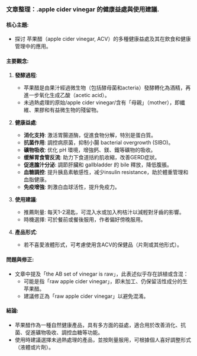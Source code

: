 ### 文章整理：.apple cider vinegar 的健康益處與使用建議.

#### 核心主題:
- 探讨 苹果醋（apple cider vinegar, ACV）的多種健康益處及其在飲食和健康管理中的應用。

#### 主要觀念:
1. **發酵過程**:
   - 苹果醋是由果汁經過微生物（包括酵母菌和acteria）發酵轉化為酒精，再進一步氧化生成乙酸（acetic acid）。
   - 未過熱處理的原始/apple cider vinegar/含有「母親」（mother），即纖維、果膠和有益微生物的殘留物。

2. **健康益處**:
   - **消化支持**: 激活胃腸道酶，促進食物分解，特別是蛋白質。
   - **抗菌作用**: 調控病原菌，抑制小腸 bacterial overgrowth (SIBO)。
   - **礦物吸收**: 优化 pH 環境，增強鈣、鎂、鐵等礦物的吸收。
   - **缓解胃食管反流**: 助力下食道括約肌收縮，改善GERD症狀。
   - **促進膽汁分泌**: 調節肝臟和 gallbladder 的 bile 釋放，降低腹脹。
   - **血糖調控**: 提升胰島素敏感性，减少insulin resistance，助於體重管理和血脂健康。
   - **免疫增強**: 刺激白血球活性，提升免疫力。

3. **使用建議**:
   - 推薦劑量: 每天1-2湯匙，可混入水或加入枸桔汁以減輕對牙齒的影響。
   - 時機選擇: 可於餐前或餐後服用，作者偏好傍晚服用。

4. **產品形式**:
   - 若不喜愛液體形式，可考慮使用含ACV的保健品（片劑或其他形式）。

#### 問題與修正:
- 文章中提及「the AB set of vinegar is raw」，此表述似乎存在誤植或含混：
  - 可能是指「raw apple cider vinegar」，即未加工、仍保留活性成分的生苹果醋。
  - 建議修正為「raw apple cider vinegar」以避免混淆。

#### 結論:
- 苹果醋作為一種自然健康產品，具有多方面的益處，適合用於改善消化、抗菌、促進礦物吸收、調控血糖等功能。
- 使用時建議選擇未過熱處理的產品，並按劑量服用，可根據個人喜好調整形式（液體或片劑）。